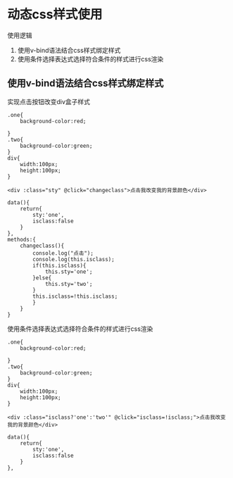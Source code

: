 # 动态css样式使用
使用逻辑

1. 使用v-bind语法结合css样式绑定样式
2. 使用条件选择表达式选择符合条件的样式进行css渲染

## 使用v-bind语法结合css样式绑定样式

实现点击按钮改变div盒子样式

```
.one{
	background-color:red;

}
.two{
	background-color:green;
}
div{
    width:100px;
    height:100px;
}

<div :class="sty" @click="changeclass">点击我改变我的背景颜色</div>

data(){
    return{
        sty:'one',
        isclass:false
    }
},
methods:{
    changeclass(){
        console.log("点击");
        console.log(this.isclass);
        if(this.isclass){
        	this.sty='one';
        }else{
        	this.sty='two';
        }
        this.isclass=!this.isclass;
        }
    }
}
```

使用条件选择表达式选择符合条件的样式进行css渲染

```
.one{
	background-color:red;

}
.two{
	background-color:green;
}
div{
    width:100px;
    height:100px;
}

<div :class="isclass?'one':'two'" @click="isclass=!isclass;">点击我改变我的背景颜色</div>

data(){
    return{
        sty:'one',
        isclass:false
    }
},

```

